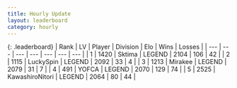 ```yaml
---
title: Hourly Update
layout: leaderboard
category: hourly
---
```


{: .leaderboard}
| Rank | LV | Player | Division | Elo | Wins | Losses |
| --- | --- | --- | --- | --- | --- | --- |
| <span data-change="0">1</span> | 1420 | <span title="ID: 353063">Sktima</span> | LEGEND | <span data-change="0">2104</span> | <span data-change="0">106</span> | <span data-change="0">42</span> |
| <span data-change="0">2</span> | 1115 | <span title="ID: 498412">LuckySpin</span> | LEGEND | <span data-change="0">2092</span> | <span data-change="0">33</span> | <span data-change="0">4</span> |
| <span data-change="3">3</span> | 1213 | <span title="ID: 416373">Mirakee</span> | LEGEND | <span data-change="22">2079</span> | <span data-change="3">31</span> | <span data-change="0">7</span> |
| <span data-change="-1">4</span> | 491 | <span title="ID: 650820">YOFCA</span> | LEGEND | <span data-change="0">2070</span> | <span data-change="0">129</span> | <span data-change="0">74</span> |
| <span data-change="3">5</span> | 2525 | <span title="ID: 164871">KawashiroNitori</span> | LEGEND | <span data-change="11">2064</span> | <span data-change="3">80</span> | <span data-change="1">44</span> |